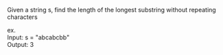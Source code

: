 Given a string s, find the length of the longest substring without repeating characters

ex.<br />
Input: s = "abcabcbb"<br />
Output: 3
